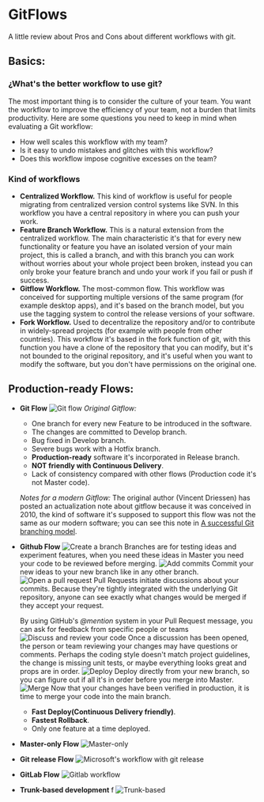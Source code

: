 # GitFlows
A little review about Pros and Cons about different workflows with git.

## **Basics:**
### ¿What's the better workflow to use git?
The most important thing is to consider the culture of your team. 
You want the workflow to improve the efficiency of your team, 
not a burden that limits productivity. Here are some questions 
you need to keep in mind when evaluating a Git workflow:

- How well scales this workflow with my team?
- Is it easy to undo mistakes and glitches with this workflow?
- Does this workflow impose cognitive excesses on the team?

### Kind of workflows
* **Centralized Workflow.** 
  This kind of workflow is useful for people migrating from centralized
  version control systems like SVN. In this workflow you have a central
  repository in where you can push your work.
* **Feature Branch Workflow.**
  This is a natural extension from the centralized workflow. The main characteristic
  it's that for every new functionality or feature you have an isolated
  version of your main project, this is called a branch, and with this branch
  you can work without worries about your whole project been broken, instead you
  can only broke your feature branch and undo your work if you fail or push if success.
* **Gitflow Workflow.**
  The most-common flow. This workflow was conceived for supporting
  multiple versions of the same program (for example desktop apps), 
  and it's based on the branch model, but you use the tagging system
  to control the release versions of your software.
* **Fork Workflow.**
  Used to decentralize the repository and/or to contribute in 
  widely-spread projects (for example with people from other countries).
  This workflow it's based in the fork function of git, with this function
  you have a clone of the repository that you can modify, but it's not bounded 
  to the original repository, and it's useful when you want to modify 
  the software, but you don't have permissions on the original one.
  

## **Production-ready Flows:**
* **Git Flow**
  ![Git flow](05%20(2).svg)
  _Original Gitflow:_ 
  - One branch for every new Feature to be introduced in the 
  software.
  - The changes are committed to Develop branch.
  - Bug fixed in Develop branch.
  - Severe bugs work with a Hotfix branch.
  - **Production-ready** software it's incorporated in Release branch.
  - **NOT friendly with Continuous Delivery**.
  - Lack of consistency compared with other flows 
    (Production code it's not Master code).
  
  _Notes for a modern Gitflow:_
  The original author (Vincent Driessen) has posted an
  actualization note about gitflow because it was conceived
  in 2010, the kind of software it's supposed to support 
  this flow was not the same as our modern software; you can
  see this note in [A successful Git branching model](https://nvie.com/posts/a-successful-git-branching-model/).

* **Github Flow**
  ![Create a branch](g1.PNG)
  Branches are for testing ideas and experiment features,
  when you need these ideas in Master you need your code to 
  be reviewed before merging.
  ![Add commits](g2.PNG)
  Commit your new ideas to your new branch like in any
  other branch.
  ![Open a pull request](g3.PNG)
  Pull Requests initiate discussions about your commits. 
  Because they're tightly integrated with the underlying 
  Git repository, anyone can see exactly what changes would 
  be merged if they accept your request.
  
  By using GitHub's _@mention_ system in your Pull Request 
  message, you can ask for feedback from specific people or teams
  ![Discuss and review your code](g4.PNG)
  Once a discussion has been opened, the person or team reviewing 
  your changes may have questions or comments. Perhaps the coding 
  style doesn't match project guidelines, the change is missing 
  unit tests, or maybe everything looks great and props are in order.
  ![Deploy](g5.PNG)
  Deploy directly from your new branch, so you can figure out if
  all it's in order before you merge into Master.
  ![Merge](g6.PNG)
  Now that your changes have been verified in production, it is time to merge 
  your code into the main branch.
  - **Fast Deploy(Continuous Delivery friendly)**.
  - **Fastest Rollback**.
  - Only one feature at a time deployed.
* **Master-only Flow**
  ![Master-only](basic.png)
* **Git release Flow**
  ![Microsoft's workflow with git release](branch-strategy.png)
* **GitLab Flow**
  ![Gitlab workflow](Gitlab.PNG)
* **Trunk-based development**
  f
  ![Trunk-based](trunk-based.webp)
